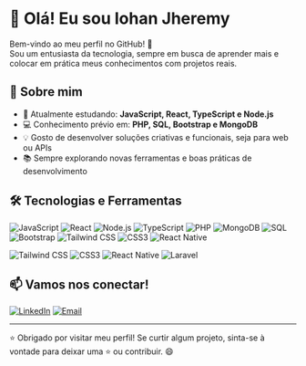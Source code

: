 # 👋 Olá! Eu sou Iohan Jheremy

Bem-vindo ao meu perfil no GitHub! 🚀  
Sou um entusiasta da tecnologia, sempre em busca de aprender mais e colocar em prática meus conhecimentos com projetos reais.

## 🧠 Sobre mim

- 🔭 Atualmente estudando: **JavaScript, React, TypeScript e Node.js**
- 💻 Conhecimento prévio em: **PHP, SQL, Bootstrap e MongoDB**
- 💡 Gosto de desenvolver soluções criativas e funcionais, seja para web ou APIs
- 📚 Sempre explorando novas ferramentas e boas práticas de desenvolvimento

## 🛠️ Tecnologias e Ferramentas

![JavaScript](https://img.shields.io/badge/JavaScript-000?style=flat&logo=javascript&logoColor=F7DF1E)
![React](https://img.shields.io/badge/React-000?style=flat&logo=react&logoColor=61DAFB)
![Node.js](https://img.shields.io/badge/Node.js-000?style=flat&logo=node.js&logoColor=339933)
![TypeScript](https://img.shields.io/badge/TypeScript-000?style=flat&logo=typescript&logoColor=3178C6)
![PHP](https://img.shields.io/badge/PHP-000?style=flat&logo=php&logoColor=777BB4)
![MongoDB](https://img.shields.io/badge/MongoDB-000?style=flat&logo=mongodb&logoColor=47A248)
![SQL](https://img.shields.io/badge/SQL-000?style=flat&logo=postgresql&logoColor=336791)
![Bootstrap](https://img.shields.io/badge/Bootstrap-000?style=flat&logo=bootstrap&logoColor=7952B3)
![Tailwind CSS](https://img.shields.io/badge/Tailwind-000?style=flat&logo=tailwindcss&logoColor=38B2AC)
![CSS3](https://img.shields.io/badge/CSS3-000?style=flat&logo=css3&logoColor=1572B6)
![React Native](https://img.shields.io/badge/React_Native-000?style=flat&logo=react&logoColor=61DAFB)



![Tailwind CSS](https://badgen.net/badge/Tailwind%20CSS/?icon=tailwindcss&labelColor=38B2AC)
![CSS3](https://badgen.net/badge/CSS3/000000?icon=css3&labelColor=1572B6)
![React Native](https://badgen.net/badge/React%20Native/000000?icon=react&labelColor=61DAFB)
![Laravel](https://badgen.net/badge/Laravel/000000?icon=laravel&labelColor=FF2D20)




## 📫 Vamos nos conectar!

[![LinkedIn](https://img.shields.io/badge/LinkedIn-blue?style=flat&logo=linkedin&logoColor=white)](https://linkedin.com/in/iohan-jheremy)
[![Email](https://img.shields.io/badge/Email-D14836?style=flat&logo=gmail&logoColor=white)](mailtoiohanjheremy11@gmail.com)

---

⭐ Obrigado por visitar meu perfil! Se curtir algum projeto, sinta-se à vontade para deixar uma ⭐ ou contribuir. 😄
